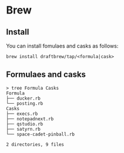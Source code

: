 # Brew

## Install
You can install fomulaes and casks as follows:

```
brew install draftbrew/tap/<formula|cask>
```

## Formulaes and casks

```
> tree Formula Casks
Formula
├── ducker.rb
└── posting.rb
Casks
├── execs.rb
├── notepadnext.rb
├── qstudio.rb
├── satyrn.rb
└── space-cadet-pinball.rb

2 directories, 9 files
```
